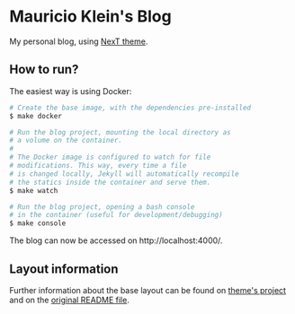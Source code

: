 # Mauricio Klein's Blog

My personal blog, using [NexT theme][next-github].


## How to run?

The easiest way is using Docker:

```bash
# Create the base image, with the dependencies pre-installed
$ make docker

# Run the blog project, mounting the local directory as
# a volume on the container.
#
# The Docker image is configured to watch for file
# modifications. This way, every time a file
# is changed locally, Jekyll will automatically recompile
# the statics inside the container and serve them.
$ make watch

# Run the blog project, opening a bash console
# in the container (useful for development/debugging)
$ make console
```

The blog can now be accessed on http://localhost:4000/.

## Layout information

Further information about the base layout can be found on [theme's project][next-github] and
on the [original README file][original-readme].

[next-github]: https://github.com/simpleyyt/jekyll-theme-next
[original-readme]: README.orig.md
